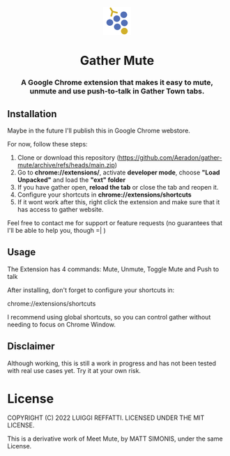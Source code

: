 <p align="center">
<img src="https://raw.githubusercontent.com/Aeradon/gather-mute/master/assets/logo.png" alt="Gather Mute" style="max-width:100%;" width="64" height="64">
</p>

<h1 align="center">Gather Mute</h1>
<h3 align="center">A Google Chrome extension that makes it easy to mute, unmute and use push-to-talk in Gather Town tabs.</h3>

## Installation

Maybe in the future I'll publish this in Google Chrome webstore.

For now, follow these steps:

1. Clone or download this repository (https://github.com/Aeradon/gather-mute/archive/refs/heads/main.zip)
2. Go to **chrome://extensions/**, activate **developer mode**, choose **"Load Unpacked"** and load the **"ext" folder**
3. If you have gather open, **reload the tab** or close the tab and reopen it.
4. Configure your shortcuts in **chrome://extensions/shortcuts**
5. If it wont work after this, right click the extension and make sure that it has access to gather website.

Feel free to contact me for support or feature requests (no guarantees that I'll be able to help you, though =| )

<!-- [<img src="install.png" width="175px">][webstore-url] -->
<!-- [webstore-url]: https://chrome.google.com/webstore/detail/meet-mute/dkgoclojlihiolngeagmhkjiglmoeeic -->

## Usage

The Extension has 4 commands: Mute, Unmute, Toggle Mute and Push to talk

After installing, don't forget to configure your shortcuts in:

chrome://extensions/shortcuts

I recommend using global shortcuts, so you can control gather without needing to focus on Chrome Window.

## Disclaimer

Although working, this is still a work in progress and has not been tested with real use cases yet.
Try it at your own risk.

# License

COPYRIGHT (C) 2022 LUIGGI REFFATTI. LICENSED UNDER THE MIT LICENSE.

This is a derivative work of Meet Mute, by MATT SIMONIS, under the same License.
